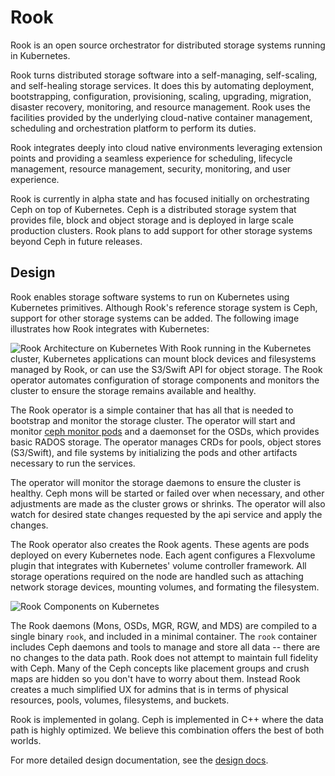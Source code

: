 # Rook

Rook is an open source orchestrator for distributed storage systems running in Kubernetes.

Rook turns distributed storage software into a self-managing, self-scaling, and self-healing storage services. It does this by automating deployment, bootstrapping, configuration, provisioning, scaling, upgrading, migration, disaster recovery, monitoring, and resource management. Rook uses the facilities provided by the underlying cloud-native container management, scheduling and orchestration platform to perform its duties.

Rook integrates deeply into cloud native environments leveraging extension points and providing a seamless experience for scheduling, lifecycle management, resource management, security, monitoring, and user experience.

Rook is currently in alpha state and has focused initially on orchestrating Ceph on top of Kubernetes. Ceph is a distributed storage system that provides file, block and object storage and is deployed in large scale production clusters. Rook plans to add support for other storage systems beyond Ceph in future releases. 

## Design

Rook enables storage software systems to run on Kubernetes using Kubernetes primitives. Although Rook's reference storage system is Ceph, support for other storage systems can be added. The following image illustrates how Rook integrates with Kubernetes:

![Rook Architecture on Kubernetes](media/rook-architecture.png)
With Rook running in the Kubernetes cluster, Kubernetes applications can
mount block devices and filesystems managed by Rook, or can use the S3/Swift API for object storage. The Rook operator
automates configuration of storage components and monitors the cluster to ensure the storage remains available
and healthy.

The Rook operator is a simple container that has all that is needed to bootstrap
and monitor the storage cluster. The operator will start and monitor [ceph monitor pods](https://github.com/rook/rook/blob/master/design/mon-health.md) and a daemonset for the OSDs, which provides basic
RADOS storage. The operator manages CRDs for pools, object stores (S3/Swift), and file systems by initializing the pods and other artifacts necessary to 
run the services.

The operator will monitor the storage daemons to ensure the cluster is healthy. Ceph mons will be started or failed over when necessary, and
other adjustments are made as the cluster grows or shrinks.  The operator will also watch for desired state changes
requested by the api service and apply the changes.

The Rook operator also creates the Rook agents. These agents are pods deployed on every Kubernetes node. Each agent configures a Flexvolume plugin that integrates with Kubernetes' volume controller framework. All storage operations required on the node are handled such as attaching network storage devices, mounting volumes, and formating the filesystem.

![Rook Components on Kubernetes](media/kubernetes.png)

The Rook daemons (Mons, OSDs, MGR, RGW, and MDS) are compiled to a single binary `rook`, and included in a minimal container.
The `rook` container includes Ceph daemons and tools to manage and store all data -- there are no changes to the data path.
Rook does not attempt to maintain full fidelity with Ceph. Many of the Ceph concepts like placement groups and crush maps
are hidden so you don't have to worry about them. Instead Rook creates a much simplified UX for admins that is in terms
of physical resources, pools, volumes, filesystems, and buckets.

Rook is implemented in golang. Ceph is implemented in C++ where the data path is highly optimized. We believe
this combination offers the best of both worlds.

For more detailed design documentation, see the [design docs](https://github.com/rook/rook/tree/master/design).
